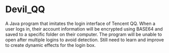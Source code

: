 # Devil_QQ
A Java program that imitates the login interface of Tencent QQ. When a user logs in, their account information will be encrypted using BASE64 and saved to a specific folder on their computer. The program will be unable to open after multiple logins to avoid detection.
Still need to learn and improve to create dynamic effects for the login box.
